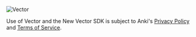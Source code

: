 ![Vector](https://github.com/anki/vector-python-sdk/blob/master/docs/source/images/vector-sdk-alpha.jpg)

Use of Vector and the New Vector SDK is subject to Anki's [Privacy Policy](https://anki.bot/policies/privacy-policy) and [Terms of Service](https://anki.bot/policies/terms-of-service).